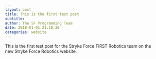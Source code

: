 ```yaml
---
layout: post
title: This is the first test post
subtitle:
author: The SF Programming Team
date: 2018-01-01 21:10:30
categories: website
---
```


This is the first test post for the Stryke Force FIRST Robotics team on the new Stryke Force Robotics website.
